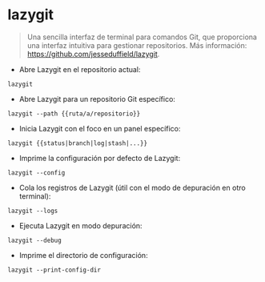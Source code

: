 # lazygit

> Una sencilla interfaz de terminal para comandos Git, que proporciona una interfaz intuitiva para gestionar repositorios.
> Más información: <https://github.com/jesseduffield/lazygit>.

- Abre Lazygit en el repositorio actual:

`lazygit`

- Abre Lazygit para un repositorio Git específico:

`lazygit --path {{ruta/a/repositorio}}`

- Inicia Lazygit con el foco en un panel específico:

`lazygit {{status|branch|log|stash|...}}`

- Imprime la configuración por defecto de Lazygit:

`lazygit --config`

- Cola los registros de Lazygit (útil con el modo de depuración en otro terminal):

`lazygit --logs`

- Ejecuta Lazygit en modo depuración:

`lazygit --debug`

- Imprime el directorio de configuración:

`lazygit --print-config-dir`
